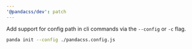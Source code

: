 ```yaml
---
'@pandacss/dev': patch
---
```


Add support for config path in cli commands via the `--config` or `-c` flag.

```bash
panda init --config ./pandacss.config.js
```
